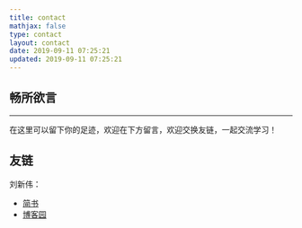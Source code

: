 ```yaml
---
title: contact
mathjax: false
type: contact
layout: contact
date: 2019-09-11 07:25:21
updated: 2019-09-11 07:25:21
---
```


## 畅所欲言

---
在这里可以留下你的足迹，欢迎在下方留言，欢迎交换友链，一起交流学习！

## 友链

刘新伟：

- [简书](https://www.jianshu.com/u/4302480a3e8e)
- [博客园](https://www.cnblogs.com/q735613050/)
